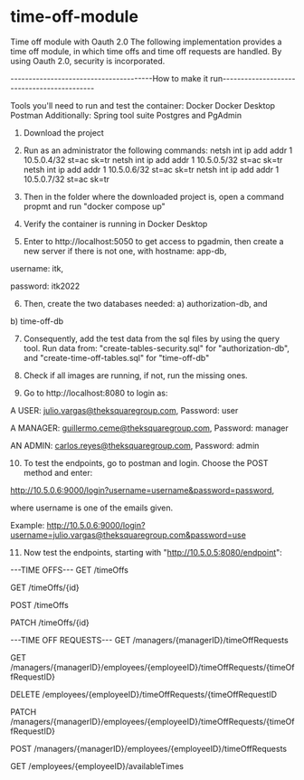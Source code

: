 # time-off-module
Time off module with Oauth 2.0 
The following implementation provides a time off module, 
in which time offs and time off requests are handled. By using 
Oauth 2.0, security is incorporated.

---------------------------------------How to make it run-------------------------------------------

Tools you'll need to run and test the container:
Docker
Docker Desktop
Postman
Additionally:
Spring tool suite
Postgres and PgAdmin

1. Download the project

2. Run as an administrator the following commands:
netsh int ip add addr 1 10.5.0.4/32 st=ac sk=tr
netsh int ip add addr 1 10.5.0.5/32 st=ac sk=tr
netsh int ip add addr 1 10.5.0.6/32 st=ac sk=tr
netsh int ip add addr 1 10.5.0.7/32 st=ac sk=tr

3. Then in the folder where the downloaded project is, open a command
propmt and run "docker compose up"

4. Verify the container is running in Docker Desktop

5. Enter to http://localhost:5050 to get access to pgadmin,
then create a new server if there is not one, with 
hostname: app-db,

username: itk,

password: itk2022

6. Then, create the two databases needed:
a) authorization-db, and

b) time-off-db

7. Consequently, add the test data from the sql files by using
the query tool. Run data from:
"create-tables-security.sql" for "authorization-db", and
"create-time-off-tables.sql" for "time-off-db"

8. Check if all images are running, if not, run the missing ones.

9. Go to http://localhost:8080 to login as:

A USER: julio.vargas@theksquaregroup.com, Password: user

A MANAGER: guillermo.ceme@theksquaregroup.com, Password: manager

AN ADMIN: carlos.reyes@theksquaregroup.com, Password: admin

10. To test the endpoints, go to postman and login.
Choose the POST method and enter:

http://10.5.0.6:9000/login?username=username&password=password,

where username is one of the emails given.

Example:
http://10.5.0.6:9000/login?username=julio.vargas@theksquaregroup.com&password=use

11. Now test the endpoints, starting with "http://10.5.0.5:8080/endpoint":

---TIME OFFS---
GET /timeOffs

GET /timeOffs/{id}

POST /timeOffs

PATCH /timeOffs/{id}

---TIME OFF REQUESTS---
GET /managers/{managerID}/timeOffRequests

GET /managers/{managerID}/employees/{employeeID}/timeOffRequests/{timeOffRequestID}

DELETE /employees/{employeeID}/timeOffRequests/{timeOffRequestID

PATCH /managers/{managerID}/employees/{employeeID}/timeOffRequests/{timeOffRequestID}

POST /managers/{managerID}/employees/{employeeID}/timeOffRequests

GET /employees/{employeeID}/availableTimes
